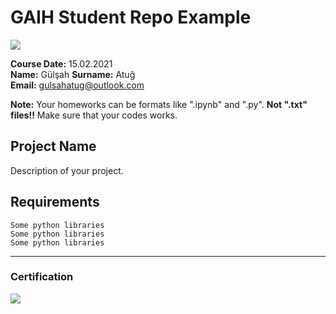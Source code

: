 # GAIH Student Repo Example
![](img/logo.png)

**Course Date:** 15.02.2021  
**Name:** Gülşah
**Surname:** Atuğ  
**Email:** gulsahatug@outlook.com  

**Note:** Your homeworks can be formats like ".ipynb" and ".py". **Not ".txt" files!!** Make sure that your codes works.  

## Project Name
Description of your project.

## Requirements
```
Some python libraries
Some python libraries
Some python libraries
```
---

### Certification
![](img/certificate_ex.png)

